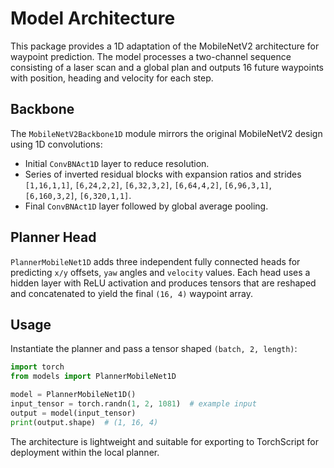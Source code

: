 # Model Architecture

This package provides a 1D adaptation of the MobileNetV2 architecture for waypoint prediction. The model processes a two-channel sequence consisting of a laser scan and a global plan and outputs 16 future waypoints with position, heading and velocity for each step.

## Backbone

The `MobileNetV2Backbone1D` module mirrors the original MobileNetV2 design using 1D convolutions:

- Initial `ConvBNAct1D` layer to reduce resolution.
- Series of inverted residual blocks with expansion ratios and strides `[1,16,1,1]`, `[6,24,2,2]`, `[6,32,3,2]`, `[6,64,4,2]`, `[6,96,3,1]`, `[6,160,3,2]`, `[6,320,1,1]`.
- Final `ConvBNAct1D` layer followed by global average pooling.

## Planner Head

`PlannerMobileNet1D` adds three independent fully connected heads for predicting
`x/y` offsets, `yaw` angles and `velocity` values. Each head uses a hidden layer with ReLU activation and produces tensors that are reshaped and concatenated to yield the final `(16, 4)` waypoint array.

## Usage

Instantiate the planner and pass a tensor shaped `(batch, 2, length)`:

```python
import torch
from models import PlannerMobileNet1D

model = PlannerMobileNet1D()
input_tensor = torch.randn(1, 2, 1081)  # example input
output = model(input_tensor)
print(output.shape)  # (1, 16, 4)
```

The architecture is lightweight and suitable for exporting to TorchScript for deployment within the local planner.

